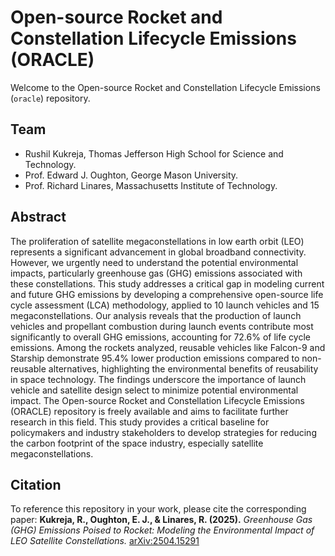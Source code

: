 # Open-source Rocket and Constellation Lifecycle Emissions (ORACLE)

Welcome to the Open-source Rocket and Constellation Lifecycle Emissions 
(`oracle`) repository.

## Team
- Rushil Kukreja, Thomas Jefferson High School for Science and Technology.
- Prof. Edward J. Oughton, George Mason University.
- Prof. Richard Linares, Massachusetts Institute of Technology.

## Abstract
The proliferation of satellite megaconstellations in low earth orbit (LEO) represents a significant advancement in global broadband connectivity. However, we urgently need to understand the potential environmental impacts, particularly greenhouse gas (GHG) emissions associated with these constellations. This study addresses a critical gap in modeling current and future GHG emissions by developing a comprehensive open-source life cycle assessment (LCA) methodology, applied to 10 launch vehicles and 15 megaconstellations. Our analysis reveals that the production of launch vehicles and propellant combustion during launch events contribute most significantly to overall GHG emissions, accounting for 72.6% of life cycle emissions. Among the rockets analyzed, reusable vehicles like Falcon-9 and Starship demonstrate 95.4% lower production emissions compared to non-reusable alternatives, highlighting the environmental benefits of reusability in space technology. The findings underscore the importance of launch vehicle and satellite design select to minimize potential environmental impact. The Open-source Rocket and Constellation Lifecycle Emissions (ORACLE) repository is freely available and aims to facilitate further research in this field. This study provides a critical baseline for policymakers and industry stakeholders to develop strategies for reducing the carbon footprint of the space industry, especially satellite megaconstellations.

## Citation
To reference this repository in your work, please cite the corresponding paper:
**Kukreja, R., Oughton, E. J., & Linares, R. (2025).**
*Greenhouse Gas (GHG) Emissions Poised to Rocket: Modeling the Environmental Impact of LEO Satellite Constellations.*
[arXiv:2504.15291](https://arxiv.org/abs/2504.15291)
